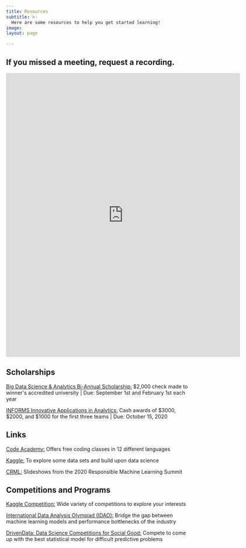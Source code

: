 ```yaml
---
title: Resources
subtitle: >-
  Here are some resources to help you get started learning!
image:
layout: page

---
```

## If you missed a meeting, request a recording.
<iframe src="https://docs.google.com/forms/d/e/1FAIpQLScnN0wynfD4STi8bklzbkQPvjKZJ9KVwDfRixlrSHE5nk-DCQ/viewform?embedded=true" width="640" height="776" frameborder="0" marginheight="0" marginwidth="0">Loading…</iframe>

## Scholarships

[Big Data Science & Analytics Bi-Annual Scholarship:](http://www.mastersofbusinessanalytics.com/scholarships/big-data-analytics-scholarship/ "Big Data Scholarship") $2,000 check made to winner's accredited university | Due: September 1st and February 1st each year

[INFORMS Innovative Applications in Analytics:](https://www.informs.org/Recognizing-Excellence/Community-Prizes/Analytics-Society/Innovative-Applications-in-Analytics-Award/Innovative-Applications-in-Analytics-Award-Application-Process "INFORMS Scholarship") Cash awards of $3000, $2000, and $1000 for the first three teams | Due: October 15, 2020

## Links

[Code Academy:](https://www.codecademy.com/learn/paths/data-science "Code Academy") Offers free coding classes in 12 different languages

[Kaggle:](https://www.kaggle.com/learn/overview "Kaggle") To explore some data sets and build upon data science

[CRML:](https://slideslive.com/crml-uc-santa-barbara "CRML") Slideshows from the 2020 Responsible Machine Learning Summit

## Competitions and Programs

[Kaggle Competition:](https://www.kaggle.com/competitions "Kaggle") Wide variety of competitions to explore your interests

[International Data Analysis Olympiad (IDAO):](https://idao.world/ "IDAO") Bridge the gap between machine learning models and performance bottlenecks of the industry

[DrivenData: Data Science Competitions for Social Good:](https://www.drivendata.org/competitions/ "DrivenData") Compete to come up with the best statistical model for difficult predictive problems
